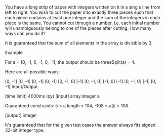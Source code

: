 You have a long strip of paper with integers written on it in a single line from left to right. You wish to cut the paper into exactly three pieces such that each piece contains at least one integer and the sum of the integers in each piece is the same. You cannot cut through a number, i.e. each initial number will unambiguously belong to one of the pieces after cutting. How many ways can you do it?

It is guaranteed that the sum of all elements in the array is divisible by 3.

Example

For a = [0, -1, 0, -1, 0, -1], the output should be
threeSplit(a) = 4.

Here are all possible ways:

[0, -1] [0, -1] [0, -1]
[0, -1] [0, -1, 0] [-1]
[0, -1, 0] [-1, 0] [-1]
[0, -1, 0] [-1] [0, -1]
Input/Output

[time limit] 4000ms (py)
[input] array.integer a

Guaranteed constraints:
5 ≤ a.length ≤ 104,
-108 ≤ a[i] ≤ 108.

[output] integer

It's guaranteed that for the given test cases the answer always fits signed 32-bit integer type.

